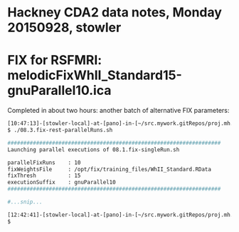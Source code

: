 # Hackney CDA2 data notes, Monday 20150928, stowler

# FIX for RSFMRI: melodicFixWhII_Standard15-gnuParallel10.ica

Completed in about two hours: another batch of alternative FIX parameters:


```bash
[10:47:13]-[stowler-local]-at-[pano]-in-[~/src.mywork.gitRepos/proj.mh.cda2] on master
$ ./08.3.fix-rest-parallelRuns.sh

###################################################################
Launching parallel executions of 08.1.fix-singleRun.sh

parallelFixRuns    : 10
fixWeightsFile     : /opt/fix/training_files/WhII_Standard.RData
fixThresh          : 15
executionSuffix    : gnuParallel10
###################################################################

#...snip...

[12:42:41]-[stowler-local]-at-[pano]-in-[~/src.mywork.gitRepos/proj.mh.cda2] on master
$
```

